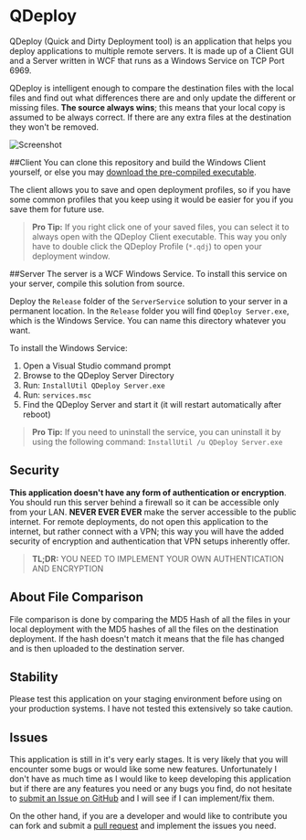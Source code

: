 # QDeploy

QDeploy (Quick and Dirty Deployment tool) is an application that helps you deploy applications to multiple remote servers. It is made up of a Client GUI and a Server written in WCF that runs as a Windows Service on TCP Port 6969.

QDeploy is intelligent enough to compare the destination files with the local files and find out what differences there are and only update the different or missing files. **The source always wins**; this means that your local copy is assumed to be always correct. If there are any extra files at the destination they won't be removed.

![Screenshot](https://cloud.githubusercontent.com/assets/8025435/5494448/c2e8cdfc-86f4-11e4-90b3-add831a536a3.PNG)

##Client
You can clone this repository and build the Windows Client yourself, or else you may [download the pre-compiled executable](https://qdeploy.blob.core.windows.net/installer/QDeploy%20Client.application). 

The client allows you to save and open deployment profiles, so if you have some common profiles that you keep using it would be easier for you if you save them for future use.

> **Pro Tip:** If you right click one of your saved files, you can select it to always open with the QDeploy Client executable. This way you only have to double click the QDeploy Profile (`*.qdj`) to open your deployment window.

##Server
The server is a WCF Windows Service. To install this service on your server, compile this solution from source. 

Deploy the `Release` folder of the `ServerService` solution to your server in a permanent location. In the `Release` folder you will find `QDeploy Server.exe`, which is the Windows Service. You can name this directory whatever you want.

To install the Windows Service:

1. Open a Visual Studio command prompt
2. Browse to the QDeploy Server Directory
3. Run: `InstallUtil QDeploy Server.exe`
4. Run: `services.msc`
5. Find the QDeploy Server and start it (it will restart automatically after reboot)

> **Pro Tip:** If you need to uninstall the service, you can uninstall it by using the following command: `InstallUtil /u QDeploy Server.exe`

## Security
**This application doesn't have any form of authentication or encryption**. You should run this server behind a firewall so it can be accessible only from your LAN. **NEVER EVER EVER** make the server accessible to the public internet. For remote deployments, do not open this application to the internet, but rather connect with a VPN; this way you will have the added security of encryption and authentication that VPN setups inherently offer. 

> **TL;DR:** YOU NEED TO IMPLEMENT YOUR OWN AUTHENTICATION AND ENCRYPTION

## About File Comparison
File comparison is done by comparing the MD5 Hash of all the files in your local deployment with the MD5 hashes of all the files on the destination deployment. If the hash doesn't match it means that the file has changed and is then uploaded to the destination server. 

## Stability
Please test this application on your staging environment before using on your production systems. I have not tested this extensively so take caution.

## Issues
This application is still in it's very early stages. It is very likely that you will encounter some bugs or would like some new features. Unfortunately I don't have as much time as I would like to keep developing this application but if there are any features you need or any bugs you find, do not hesitate to [submit an Issue on GitHub](../../issues) and I will see if I can implement/fix them. 

On the other hand, if you are a developer and would like to contribute you can fork and submit a [pull request](../../pulls) and implement the issues you need.

